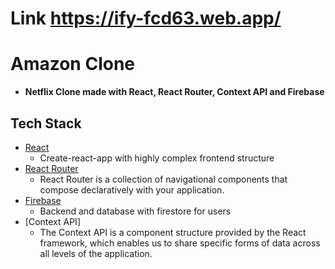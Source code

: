 # Link https://ify-fcd63.web.app/

# Amazon Clone

- **Netflix Clone made with React, React Router, Context API and Firebase**

## Tech Stack

- [React](https://github.com/facebook/react)
  - Create-react-app with highly complex frontend structure
- [React Router](https://reactrouter.com/)
  - React Router is a collection of navigational components that compose declaratively with your application.
- [Firebase](https://firebase.google.com/)
  - Backend and database with firestore for users
- [Context API]
  - The Context API is a component structure provided by the React framework, which enables us to share specific forms of data across all levels of the application.
